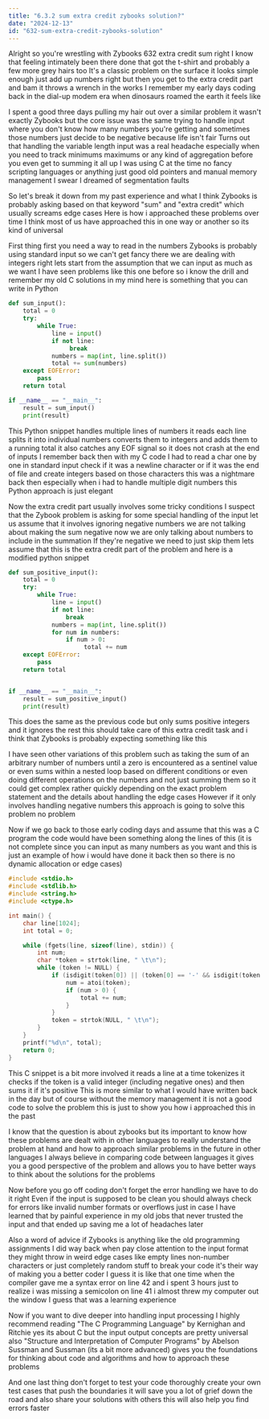 ```yaml
---
title: "6.3.2 sum extra credit zybooks solution?"
date: "2024-12-13"
id: "632-sum-extra-credit-zybooks-solution"
---
```


Alright so you're wrestling with Zybooks 632 extra credit sum right I know that feeling intimately been there done that got the t-shirt and probably a few more grey hairs too It's a classic problem on the surface it looks simple enough just add up numbers right but then you get to the extra credit part and bam it throws a wrench in the works I remember my early days coding back in the dial-up modem era when dinosaurs roamed the earth it feels like

I spent a good three days pulling my hair out over a similar problem it wasn't exactly Zybooks but the core issue was the same trying to handle input where you don't know how many numbers you're getting and sometimes those numbers just decide to be negative because life isn't fair Turns out that handling the variable length input was a real headache especially when you need to track minimums maximums or any kind of aggregation before you even get to summing it all up I was using C at the time no fancy scripting languages or anything just good old pointers and manual memory management I swear I dreamed of segmentation faults

So let's break it down from my past experience and what I think Zybooks is probably asking based on that keyword "sum" and "extra credit" which usually screams edge cases Here is how i approached these problems over time I think most of us have approached this in one way or another so its kind of universal

First thing first you need a way to read in the numbers Zybooks is probably using standard input so we can't get fancy there we are dealing with integers right lets start from the assumption that we can input as much as we want I have seen problems like this one before so i know the drill and remember my old C solutions in my mind here is something that you can write in Python

```python
def sum_input():
    total = 0
    try:
        while True:
            line = input()
            if not line:
                 break
            numbers = map(int, line.split())
            total += sum(numbers)
    except EOFError:
        pass
    return total

if __name__ == "__main__":
    result = sum_input()
    print(result)

```

This Python snippet handles multiple lines of numbers it reads each line splits it into individual numbers converts them to integers and adds them to a running total it also catches any EOF signal so it does not crash at the end of inputs I remember back then with my C code I had to read a char one by one in standard input check if it was a newline character or if it was the end of file and create integers based on those characters this was a nightmare back then especially when i had to handle multiple digit numbers this Python approach is just elegant

Now the extra credit part usually involves some tricky conditions I suspect that the Zybook problem is asking for some special handling of the input let us assume that it involves ignoring negative numbers we are not talking about making the sum negative now we are only talking about numbers to include in the summation If they're negative we need to just skip them lets assume that this is the extra credit part of the problem and here is a modified python snippet

```python
def sum_positive_input():
    total = 0
    try:
        while True:
            line = input()
            if not line:
                break
            numbers = map(int, line.split())
            for num in numbers:
                if num > 0:
                     total += num
    except EOFError:
        pass
    return total


if __name__ == "__main__":
    result = sum_positive_input()
    print(result)

```

This does the same as the previous code but only sums positive integers and it ignores the rest this should take care of this extra credit task and i think that Zybooks is probably expecting something like this

I have seen other variations of this problem such as taking the sum of an arbitrary number of numbers until a zero is encountered as a sentinel value or even sums within a nested loop based on different conditions or even doing different operations on the numbers and not just summing them so it could get complex rather quickly depending on the exact problem statement and the details about handling the edge cases However if it only involves handling negative numbers this approach is going to solve this problem no problem

Now if we go back to those early coding days and assume that this was a C program the code would have been something along the lines of this (it is not complete since you can input as many numbers as you want and this is just an example of how i would have done it back then so there is no dynamic allocation or edge cases)

```c
#include <stdio.h>
#include <stdlib.h>
#include <string.h>
#include <ctype.h>

int main() {
    char line[1024];
    int total = 0;

    while (fgets(line, sizeof(line), stdin)) {
        int num;
        char *token = strtok(line, " \t\n");
        while (token != NULL) {
            if (isdigit(token[0]) || (token[0] == '-' && isdigit(token[1]))) {
                num = atoi(token);
                if (num > 0) {
                    total += num;
                }
            }
            token = strtok(NULL, " \t\n");
        }
    }
    printf("%d\n", total);
    return 0;
}
```
This C snippet is a bit more involved it reads a line at a time tokenizes it checks if the token is a valid integer (including negative ones) and then sums it if it's positive This is more similar to what I would have written back in the day but of course without the memory management it is not a good code to solve the problem this is just to show you how i approached this in the past

I know that the question is about zybooks but its important to know how these problems are dealt with in other languages to really understand the problem at hand and how to approach similar problems in the future in other languages I always believe in comparing code between languages it gives you a good perspective of the problem and allows you to have better ways to think about the solutions for the problems

Now before you go off coding don't forget the error handling we have to do it right Even if the input is supposed to be clean you should always check for errors like invalid number formats or overflows just in case I have learned that by painful experience in my old jobs that never trusted the input and that ended up saving me a lot of headaches later

Also a word of advice if Zybooks is anything like the old programming assignments I did way back when pay close attention to the input format they might throw in weird edge cases like empty lines non-number characters or just completely random stuff to break your code it's their way of making you a better coder I guess it is like that one time when the compiler gave me a syntax error on line 42 and i spent 3 hours just to realize i was missing a semicolon on line 41 i almost threw my computer out the window I guess that was a learning experience

Now if you want to dive deeper into handling input processing I highly recommend reading "The C Programming Language" by Kernighan and Ritchie yes its about C but the input output concepts are pretty universal also "Structure and Interpretation of Computer Programs" by Abelson Sussman and Sussman (its a bit more advanced) gives you the foundations for thinking about code and algorithms and how to approach these problems

And one last thing don't forget to test your code thoroughly create your own test cases that push the boundaries it will save you a lot of grief down the road and also share your solutions with others this will also help you find errors faster
